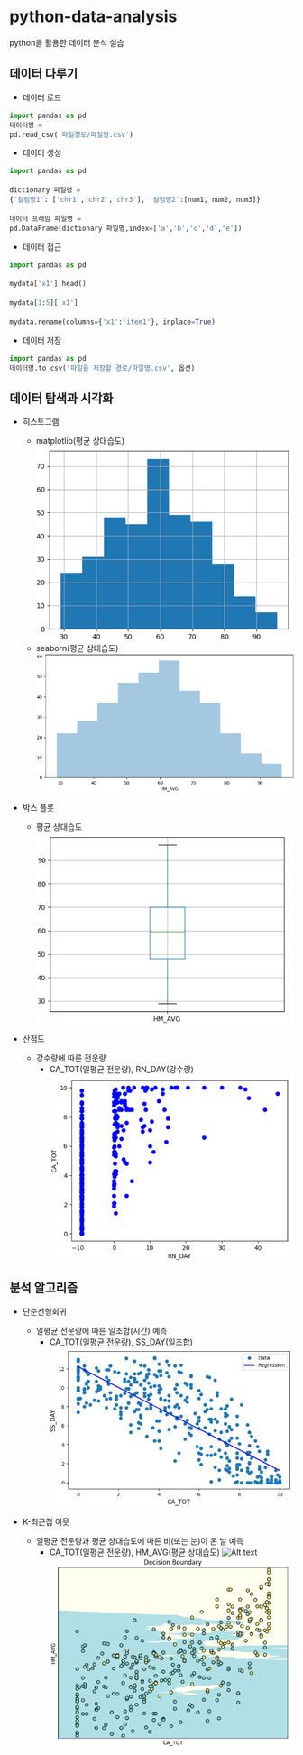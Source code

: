 # python-data-analysis
python을 활용한 데이터 분석 실습

## 데이터 다루기
- 데이터 로드
```python
import pandas as pd
데이터명 =
pd.read_csv('파일경로/파일명.csv')
```

- 데이터 생성
```python
import pandas as pd

dictionary 파일명 =
{'컬럼명1': ['chr1','chr2','chr3'], '컬럼명2':[num1, num2, num3]}

데이터 프레임 파일명 =
pd.DataFrame(dictionary 파일명,index=['a','b','c','d','e'])
```

- 데이터 접근
```python
import pandas as pd

mydata['x1'].head()

mydata[1:5]['x1']

mydata.rename(columns={'x1':'item1'}, inplace=True)
```

- 데이터 저장
```python
import pandas as pd
데이터명.to_csv('파일을 저장할 경로/파일명.csv', 옵션)
```

## 데이터 탐색과 시각화
- 히스토그램
    - matplotlib(평균 상대습도)
    ![Alt text](/Image_file/image_histogram.png)
    - seaborn(평균 상대습도)
    ![Alt text](/Image_file/image_seaborn.png)

- 박스 플롯
    - 평균 상대습도
    ![Alt text](/Image_file/image_boxplot.png)

- 산점도
    - 강수량에 따른 전운량
        - CA_TOT(일평균 전운량), RN_DAY(강수량)
    ![Alt text](/Image_file/image_scatterplot.png)

## 분석 알고리즘
- 단순선형회귀
    - 일평균 전운량에 따른 일조합(시간) 예측
        - CA_TOT(일평균 전운량), SS_DAY(일조합)
    ![Alt text](/Image_file/image_sunlight.png)

- K-최근접 이웃
    - 일평균 전운량과 평균 상대습도에 따른 비(또는 눈)이 온 날 예측
        - CA_TOT(일평균 전운량), HM_AVG(평균 상대습도)
    ![Alt text](Data_algorithm/K_NN_Algorithm.ipynb)
    ![Alt text](/Image_file/image_K-NN.png)